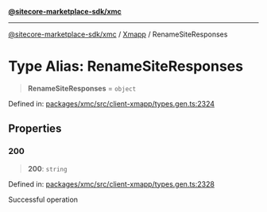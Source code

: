 [**@sitecore-marketplace-sdk/xmc**](../../../../README.md)

***

[@sitecore-marketplace-sdk/xmc](../../../../README.md) / [Xmapp](../README.md) / RenameSiteResponses

# Type Alias: RenameSiteResponses

> **RenameSiteResponses** = `object`

Defined in: [packages/xmc/src/client-xmapp/types.gen.ts:2324](https://github.com/Sitecore/marketplace-sdk/blob/893df143248e67d8c66e942a96045542130259a0/packages/xmc/src/client-xmapp/types.gen.ts#L2324)

## Properties

### 200

> **200**: `string`

Defined in: [packages/xmc/src/client-xmapp/types.gen.ts:2328](https://github.com/Sitecore/marketplace-sdk/blob/893df143248e67d8c66e942a96045542130259a0/packages/xmc/src/client-xmapp/types.gen.ts#L2328)

Successful operation
